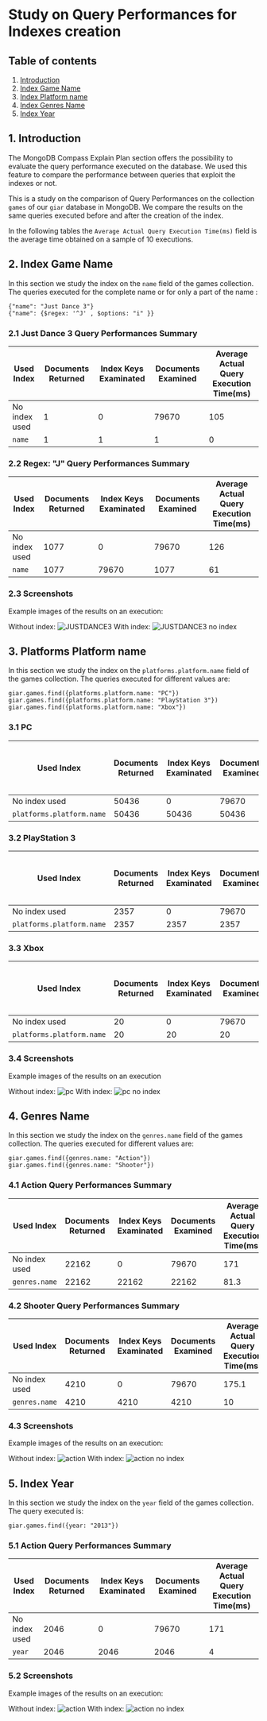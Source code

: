 # Study on Query Performances for Indexes creation

## Table of contents
1) [Introduction](#1-introduction)
2) [Index Game Name](#2-index-game-name)
3) [Index Platform name](#3-platforms-platform-name)
4) [Index Genres Name](#4-genres-name)
5) [Index Year](#5-index-year)

## 1. Introduction
The MongoDB Compass Explain Plan section offers the possibility to evaluate the query performance executed on the database. We used this feature to compare the performance between queries that exploit the indexes or not.

This is a study on the comparison of Query Performances on the collection `games` of our `giar` database in MongoDB.
We compare the results on the same queries executed before and after the creation of the index.

In the following tables the `Average Actual Query Execution Time(ms)` field is the average time obtained on a sample of 10 executions.


## 2. Index Game Name
In this section we study the index on the `name` field of the games collection.
The queries executed for the complete name or for only a part of the name : 
````
{"name": "Just Dance 3"}
{"name": {$regex: '^J' , $options: "i" }}
````

### 2.1 Just Dance 3 Query Performances Summary

Used Index | Documents Returned | Index Keys Examinated | Documents Examined | Average Actual Query Execution Time(ms) 
------------ | ------------ | ------------ | ------------ | ------------ 
No index used | 1 | 0 | 79670 | 105 
`name` | 1 | 1 | 1 | 0

### 2.2 Regex: "J" Query Performances Summary

Used Index | Documents Returned | Index Keys Examinated | Documents Examined | Average Actual Query Execution Time(ms) 
------------ | ------------ | ------------ | ------------ | ------------ 
No index used | 1077 | 0 | 79670 | 126 
`name` | 1077 | 79670 | 1077 | 61 

### 2.3 Screenshots
Example images of the results on an execution:

Without index:
![JUSTDANCE3](./resources/justdanceNOindex.png)
With index:
![JUSTDANCE3 no index](./resources/justdanceindex.png)


## 3. Platforms Platform name
In this section we study the index on the `platforms.platform.name` field of the games collection.
The queries executed for different values are: 
````
giar.games.find({platforms.platform.name: "PC"})
giar.games.find({platforms.platform.name: "PlayStation 3"})
giar.games.find({platforms.platform.name: "Xbox"})
````

### 3.1 PC

Used Index | Documents Returned | Index Keys Examinated | Documents Examined | Average Actual Query Execution Time(ms) 
------------ | ------------ | ------------ | ------------ | ------------ 
No index used | 50436 | 0 | 79670 | 172.6 
`platforms.platform.name` | 50436 | 50436 | 50436 | 136.4 

### 3.2 PlayStation 3 

Used Index | Documents Returned | Index Keys Examinated | Documents Examined | Average Actual Query Execution Time(ms) 
------------ | ------------ | ------------ | ------------ | ------------ 
No index used | 2357 | 0 | 79670 | 179.3 
`platforms.platform.name` | 2357 | 2357 | 2357 | 5.3 

### 3.3 Xbox 

Used Index | Documents Returned | Index Keys Examinated | Documents Examined | Average Actual Query Execution Time(ms) 
------------ | ------------ | ------------ | ------------ | ------------ 
No index used | 20 | 0 | 79670 | 177.4 
`platforms.platform.name` | 20 | 20 | 20 | 0

### 3.4 Screenshots
Example images of the results on an execution

Without index:
![pc](./resources/platPCnoindex.png)
With index:
![pc no index](./resources/platPCindex.png)




## 4. Genres Name
In this section we study the index on the `genres.name` field of the games collection.
The queries executed for different values are: 
````
giar.games.find({genres.name: "Action"})
giar.games.find({genres.name: "Shooter"})
````

### 4.1 Action Query Performances Summary

Used Index | Documents Returned | Index Keys Examinated | Documents Examined | Average Actual Query Execution Time(ms) 
------------ | ------------ | ------------ | ------------ | ------------ 
No index used | 22162 | 0 | 79670 | 171 
`genres.name` | 22162 | 22162 | 22162 | 81.3 

### 4.2 Shooter Query Performances Summary

Used Index | Documents Returned | Index Keys Examinated | Documents Examined | Average Actual Query Execution Time(ms) 
------------ | ------------ | ------------ | ------------ | ------------ 
No index used | 4210 | 0 | 79670 | 175.1 
`genres.name` | 4210 | 4210 | 4210 | 10 

### 4.3 Screenshots
Example images of the results on an execution:

Without index:
![action](./resources/genresACTIONnoindex.png)
With index:
![action no index](./resources/genresACTIONindex.png)


## 5. Index Year
In this section we study the index on the `year` field of the games collection.
The query executed is: 
````
giar.games.find({year: "2013"})
````

### 5.1 Action Query Performances Summary

Used Index | Documents Returned | Index Keys Examinated | Documents Examined | Average Actual Query Execution Time(ms) 
------------ | ------------ | ------------ | ------------ | ------------ 
No index used | 2046 | 0 | 79670 | 171 
`year` | 2046 | 2046 | 2046 | 4 


### 5.2 Screenshots
Example images of the results on an execution:

Without index:
![action](./resources/year2013noindex.png)
With index:
![action no index](./resources/year2013index.png)
